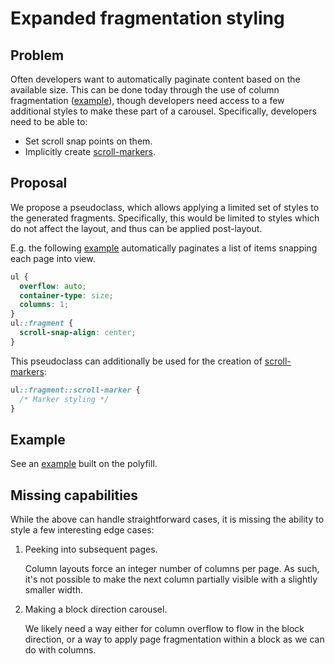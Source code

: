 # Expanded fragmentation styling

## Problem

Often developers want to automatically paginate content based on the available size.
This can be done today through the use of column fragmentation ([example](https://jsbin.com/modewaj/edit?html,output)),
though developers need access to a few additional styles to make these part of a carousel.
Specifically, developers need to be able to:
* Set scroll snap points on them.
* Implicitly create [scroll-markers](../scroll-marker/).

## Proposal

We propose a pseudoclass, which allows applying a limited set of styles to the generated fragments.
Specifically, this would be limited to styles which do not affect the layout,
and thus can be applied post-layout.

E.g. the following [example](https://jsbin.com/defazup/edit?html,output) automatically paginates a list of items snapping each page into view.
```css
ul {
  overflow: auto;
  container-type: size;
  columns: 1;
}
ul::fragment {
  scroll-snap-align: center;
}
```

This pseudoclass can additionally be used for the creation of [scroll-markers](../scroll-marker/):
```css
ul::fragment::scroll-marker {
  /* Marker styling */
}
```

## Example

See an [example](https://flackr.github.io/carousel/examples/fragmentation/) built on the polyfill.

## Missing capabilities

While the above can handle straightforward cases, it is missing the ability to style a few interesting edge cases:

1. Peeking into subsequent pages.

   Column layouts force an integer number of columns per page.
   As such, it's not possible to make the next column partially visible with a slightly smaller width.

2. Making a block direction carousel.

   We likely need a way either for column overflow to flow in the block direction,
   or a way to apply page fragmentation within a block as we can do with columns.
